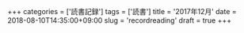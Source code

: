 +++
categories = ['読書記録']
tags = ['読書']
title = '2017年12月'
date = 2018-08-10T14:35:00+09:00
slug = 'recordreading'
draft = true
+++